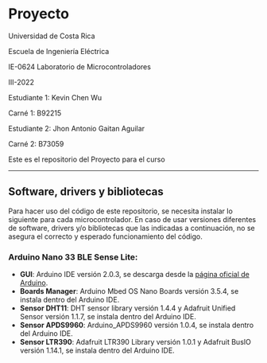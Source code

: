 # Proyecto
Universidad de Costa Rica

Escuela de Ingeniería Eléctrica

IE-0624 Laboratorio de Microcontroladores

III-2022

Estudiante 1: Kevin Chen Wu

Carné 1: B92215

Estudiante 2: Jhon Antonio Gaitan Aguilar

Carné 2: B73059

Este es el repositorio del Proyecto para el curso

---
## Software, drivers y bibliotecas
Para hacer uso del código de este repositorio, se necesita instalar lo siguiente para cada microcontrolador. En caso de usar versiones diferentes de software, drivers y/o bibliotecas que las indicadas a continuación, no se asegura el correcto y esperado funcionamiento del código.

### Arduino Nano 33 BLE Sense Lite:
<ul>
  <li> <b>GUI</b>: Arduino IDE versión 2.0.3, se descarga desde la <a href="https://www.arduino.cc/en/software"> página oficial de Arduino</a>.</li>
  <li> <b>Boards Manager</b>: Arduino Mbed OS Nano Boards versión 3.5.4, se instala dentro del Arduino IDE.</li>
  <li> <b>Sensor DHT11</b>: DHT sensor library versión 1.4.4 y Adafruit Unified Sensor versión 1.1.7, se instala dentro del Arduino IDE.</li>
  <li> <b>Sensor APDS9960</b>: Arduino_APDS9960 versión 1.0.4, se instala dentro del Arduino IDE.</li>
  <li> <b>Sensor LTR390</b>: Adafruit LTR390 Library versión 1.0.1 y Adafruit BusIO versión 1.14.1, se instala dentro del Arduino IDE.</li>
</ul>
